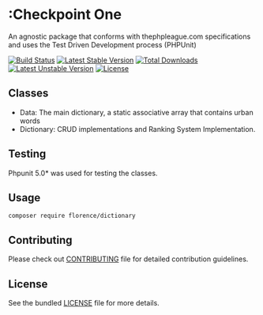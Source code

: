 # :Checkpoint One
An agnostic package that conforms with thephpleague.com specifications and uses the Test Driven Development process (PHPUnit)

[![Build Status](https://travis-ci.org/andela-fokosun/Checkpoint1.svg)](https://travis-ci.org/andela-fokosun/Checkpoint1) [![Latest Stable Version](https://poser.pugx.org/florence/dictionary/v/stable)](https://packagist.org/packages/florence/dictionary) [![Total Downloads](https://poser.pugx.org/florence/dictionary/downloads)](https://packagist.org/packages/florence/dictionary) [![Latest Unstable Version](https://poser.pugx.org/florence/dictionary/v/unstable)](https://packagist.org/packages/florence/dictionary) [![License](https://poser.pugx.org/florence/dictionary/license)](https://packagist.org/packages/florence/dictionary)

## Classes
- Data: The main dictionary, a static associative array that contains urban words
- Dictionary: CRUD implementations and Ranking System Implementation.

## Testing
 Phpunit 5.0* was used for testing the classes.

## Usage

``` composer require florence/dictionary ```


## Contributing
Please check out [CONTRIBUTING](CONTRIBUTING.md) file for detailed contribution guidelines.


## License
See the bundled [LICENSE](LICENSE.md) file for more details.
